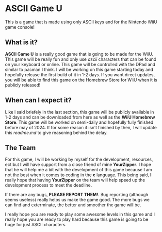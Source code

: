 # ASCII Game U
This is a game that is made using only ASCII keys and for the Nintendo WiiU game console!

## What is it?
**ASCII Game U** is a really good game that is going to be made for the WiiU. This game will be really fun and only use _ascii_ characters that can be found on your keyboard or online. This game will be controlled with the DPad and similar to pacman I think. I will be working on this game starting today and hopefully release the first build of it in 1-2 days. If you want direct updates, you will be able to find this game on the Homebrew Store for WiiU when it is publicly released!  

## When can I expect it?
Like I said briefely in the last section, this game will be publicly available in 1-2 days and can be downloaded from here as well as the **WiiU Homebrew Store**. This game will be worked on semi-daily and hopefully fully finished before may of 2024. If for some reason it isn't finished by then, I will update this _readme.md_ to give reasoning behind the delay.  

## The Team
For this game, I will be working by myself for the development, resources, ect but I will have support from a close friend of mine **YourZipper**. I hope that he will help me a bit with the development of this game because I am not the best when it comes to coding in the **c** language. This being said, I really hope that having **YourZipper** on the team will help speed up the development process to meet the deadline.  

If there are any bugs, **PLEASE REPORT THEM!**. Bug reporting (although seems useless) really helps us make the game good. The more bugs we can find and exterminate, the better and smoother the game will be. 

I really hope you are ready to play some awesome levels in this game and I really hope you are ready to play hard because this game is going to be huge for just ASCII characters.

